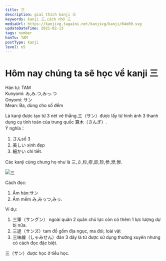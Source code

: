 ```yaml
---
title: 三
description: giaỉ thích kanji 三
keywords: kanji 三,cách nhớ 三
mediaUrl: https://kanjivg.tagaini.net/kanjivg/kanji/04e09.svg
updateDateTime: 2021-02-13
tags: number
hanTu: TAM
postType: kanji
level: n5
---
```


# Hôm nay chúng ta sẽ học về kanji 三
Hán tự: TAM  
Kunyomi: み,み.つ,みっ.つ  
Onyomi: サン  
Mean: Ba, dùng cho số đếm

Là kanji được tạo từ 3 nét vẽ thẳng.三（サン）được lấy từ hình ảnh 3 thanh dụng cụ tính toán của trung quốc 算木（さんぎ）.  
Ý nghĩa：
1. さんsố 3
2. 美しい xinh đẹp
3. 細かい chi tiết.

Các kanji cùng chung họ như là 三,彡,杉,疹,診,珍,参,滲,惨.

![三](https://huusennarare.cocolog-nifty.com/blog/images/2016/08/11/photo_12.jpg "三")

Cách đọc:
1. Âm hán:サン
2. Âm mềm み,みっつ,みっ.

Ví dụ:
1. 三軍（サングン） ngoài quân 2 quân chủ lực còn có thêm 1 lực lượng dự bị nữa.
2. 三途（サンズ）tam đồ gồm địa ngục, ma đói, loài vật
3. 三味線（しゃみせん）đàn 3 dây là từ được sử dụng thường xuyên nhưng có cách đọc đặc biệt.

三（サン）được học ở tiểu học.
